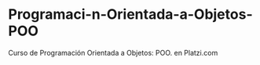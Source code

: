 # Programaci-n-Orientada-a-Objetos-POO
Curso de Programación Orientada a Objetos: POO. en Platzi.com
